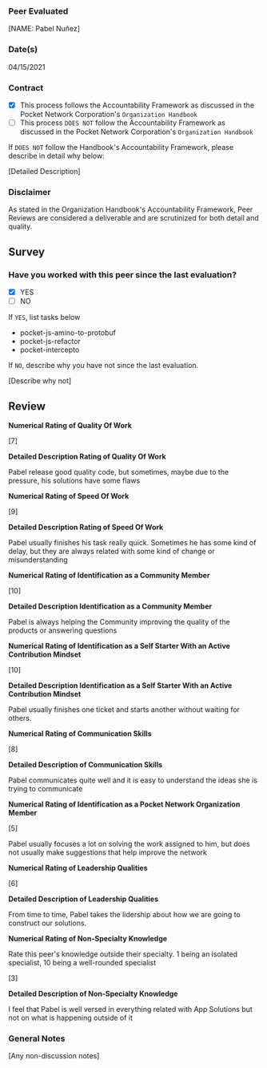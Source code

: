 ### Peer Evaluated
[NAME: Pabel Nuñez]
### Date(s)
04/15/2021
### Contract
- [X] This process follows the Accountability Framework as discussed in the Pocket Network Corporation's `Organization Handbook`
- [ ] This process `DOES NOT` follow the Accountability Framework as discussed in the Pocket Network Corporation's `Organization Handbook`

If `DOES NOT` follow the Handbook's Accountability Framework, please describe in detail why below:

[Detailed Description]
### Disclaimer
As stated in the Organization Handbook's Accountability Framework, Peer Reviews are considered a deliverable and are scrutinized for both detail and quality.
## Survey
### Have you worked with this peer since the last evaluation?
- [X] YES
- [ ] NO

If `YES`, list tasks below
- pocket-js-amino-to-protobuf
- pocket-js-refactor
- pocket-intercepto


If `NO`, describe why you have not since the last evaluation.

[Describe why not]
## Review
**Numerical Rating of Quality Of Work** 

[7]

**Detailed Description Rating of Quality Of Work** 

Pabel release good quality code, but sometimes, maybe due to the pressure, his solutions have some flaws

**Numerical Rating of Speed Of Work** 

[9]

**Detailed Description Rating of Speed Of Work** 

Pabel usually finishes his task really quick. Sometimes he has some kind of delay, but they are always related with some kind of change or misunderstanding


**Numerical Rating of Identification as a Community Member** 

[10]

**Detailed Description Identification as a Community Member** 

Pabel is always helping the Community improving the quality of the products or answering questions

**Numerical Rating of Identification as a Self Starter With an Active Contribution Mindset** 

[10]

**Detailed Description Identification as a Self Starter With an Active Contribution Mindset** 

Pabel usually finishes one ticket and starts another without waiting for others.

**Numerical Rating of Communication Skills** 

[8]

**Detailed Description of Communication Skills** 

Pabel communicates quite well and it is easy to understand the ideas she is trying to communicate

**Numerical Rating of Identification as a Pocket Network Organization Member** 

[5]

Pabel usually focuses a lot on solving the work assigned to him, but does not usually make suggestions that help improve the network

**Numerical Rating of Leadership Qualities** 

[6]

**Detailed Description of Leadership Qualities** 

From time to time, Pabel takes the lidership about how we are going to construct our solutions.

**Numerical Rating of Non-Specialty Knowledge** 

Rate this peer's knowledge outside their specialty. 1 being an isolated specialist, 10 being a well-rounded specialist

[3]

**Detailed Description of Non-Specialty Knowledge** 

I feel that Pabel is well versed in everything related with App Solutions but not on what is happening outside of it



### General Notes
[Any non-discussion notes]